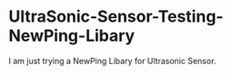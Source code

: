 # UltraSonic-Sensor-Testing-NewPing-Libary

I am just trying a NewPing Libary for Ultrasonic Sensor.
